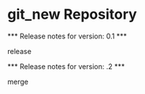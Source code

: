 # git_new Repository

*** Release notes for version: 0.1 ***

release

*** Release notes for version: .2 ***

merge